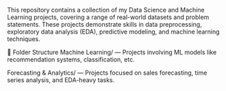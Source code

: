 This repository contains a collection of my Data Science and Machine Learning projects, covering a range of real-world datasets and problem statements. These projects demonstrate skills in data preprocessing, exploratory data analysis (EDA), predictive modeling, and machine learning techniques.

📁 Folder Structure
Machine Learning/ — Projects involving ML models like recommendation systems, classification, etc.

Forecasting & Analytics/ — Projects focused on sales forecasting, time series analysis, and EDA-heavy tasks.

